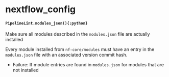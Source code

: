 # nextflow_config

#### `PipelineLint.modules_json(){:python}`

Make sure all modules described in the `modules.json` file are actually installed

Every module installed from `nf-core/modules` must have an entry in the `modules.json` file
with an associated version commit hash.

- Failure: If module entries are found in `modules.json` for modules that are not installed
